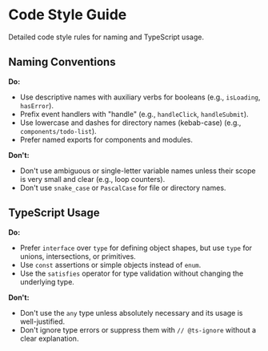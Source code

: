 # Code Style Guide

Detailed code style rules for naming and TypeScript usage.

## Naming Conventions

**Do:**

- Use descriptive names with auxiliary verbs for booleans (e.g., `isLoading`, `hasError`).
- Prefix event handlers with "handle" (e.g., `handleClick`, `handleSubmit`).
- Use lowercase and dashes for directory names (kebab-case) (e.g., `components/todo-list`).
- Prefer named exports for components and modules.

**Don't:**

- Don't use ambiguous or single-letter variable names unless their scope is very small and clear (e.g., loop counters).
- Don't use `snake_case` or `PascalCase` for file or directory names.

## TypeScript Usage

**Do:**

- Prefer `interface` over `type` for defining object shapes, but use `type` for unions, intersections, or primitives.
- Use `const` assertions or simple objects instead of `enum`.
- Use the `satisfies` operator for type validation without changing the underlying type.

**Don't:**

- Don't use the `any` type unless absolutely necessary and its usage is well-justified.
- Don't ignore type errors or suppress them with `// @ts-ignore` without a clear explanation.
